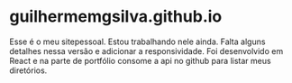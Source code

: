 # guilhermemgsilva.github.io
Esse é o meu sitepessoal. Estou trabalhando nele ainda. Falta alguns detalhes nessa versão e adicionar a responsividade.
Foi desenvolvido em React e na parte de portfólio consome a api no github para listar meus diretórios.
